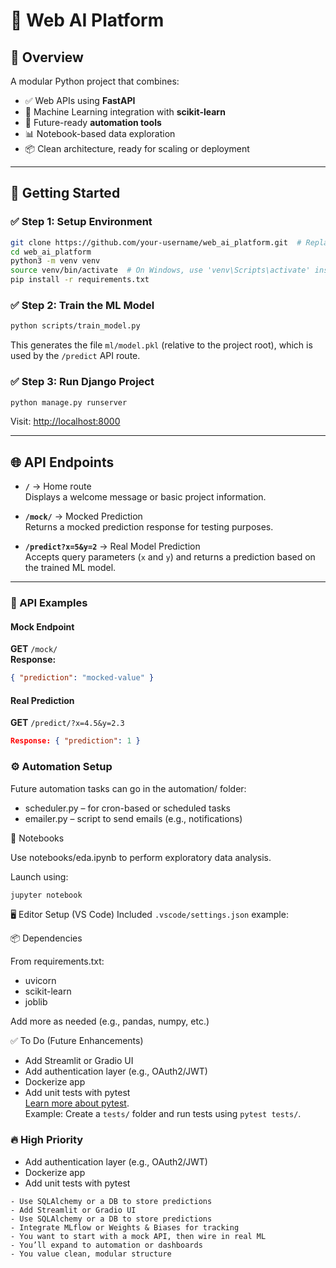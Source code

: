 # 🧠 Web AI Platform

## 🌟 Overview

A modular Python project that combines:

- ✅ Web APIs using **FastAPI**
- 🤖 Machine Learning integration with **scikit-learn**
- 🔧 Future-ready **automation tools**
- 📊 Notebook-based data exploration
- 📦 Clean architecture, ready for scaling or deployment

---

## 🚀 Getting Started

### ✅ Step 1: Setup Environment

```bash
git clone https://github.com/your-username/web_ai_platform.git  # Replace with your repository URL
cd web_ai_platform
python3 -m venv venv
source venv/bin/activate  # On Windows, use 'venv\Scripts\activate' instead of 'source venv/bin/activate'
pip install -r requirements.txt
```

### ✅ Step 2: Train the ML Model

```bash
python scripts/train_model.py
```

This generates the file `ml/model.pkl` (relative to the project root), which is used by the `/predict` API route.

### ✅ Step 3: Run Django Project

```bash
python manage.py runserver
```

Visit: [http://localhost:8000](http://localhost:8000)

---

## 🌐 API Endpoints

- **`/`** → Home route  
   Displays a welcome message or basic project information.

- **`/mock/`** → Mocked Prediction  
   Returns a mocked prediction response for testing purposes.

- **`/predict?x=5&y=2`** → Real Model Prediction  
   Accepts query parameters (`x` and `y`) and returns a prediction based on the trained ML model.

---

### 🧪 API Examples

#### Mock Endpoint

**GET** `/mock/`  
**Response:**

```json
{ "prediction": "mocked-value" }
```

#### Real Prediction

**GET** `/predict/?x=4.5&y=2.3`

```json
Response: { "prediction": 1 }
```

### ⚙️ Automation Setup

Future automation tasks can go in the automation/ folder:

- scheduler.py – for cron-based or scheduled tasks
- emailer.py – script to send emails (e.g., notifications)

🧠 Notebooks

Use notebooks/eda.ipynb to perform exploratory data analysis.

Launch using:

```bash
jupyter notebook
```

🖥️ Editor Setup (VS Code)
Included `.vscode/settings.json` example:

📦 Dependencies

From requirements.txt:

- uvicorn
- scikit-learn
- joblib

Add more as needed (e.g., pandas, numpy, etc.)

✅ To Do (Future Enhancements)

- Add Streamlit or Gradio UI
- Add authentication layer (e.g., OAuth2/JWT)
- Dockerize app
- Add unit tests with pytest  
  [Learn more about pytest](https://docs.pytest.org/en/stable/).  
  Example: Create a `tests/` folder and run tests using `pytest tests/`.

### 🔥 High Priority

- Add authentication layer (e.g., OAuth2/JWT)
- Dockerize app
- Add unit tests with pytest

```
- Use SQLAlchemy or a DB to store predictions
- Add Streamlit or Gradio UI
- Use SQLAlchemy or a DB to store predictions
- Integrate MLflow or Weights & Biases for tracking
- You want to start with a mock API, then wire in real ML
- You’ll expand to automation or dashboards
- You value clean, modular structure
```
